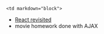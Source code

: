 	<td markdown="block">
* [React revisited](slides/26/react-webpack.html)
* movie homework done with AJAX
</td>
	<td markdown="block">
<!--
* Chapter 
* Chapter 
-->
</td>
	<td markdown="block">
<!--
* [](assignments/.html)
-->
</td>
